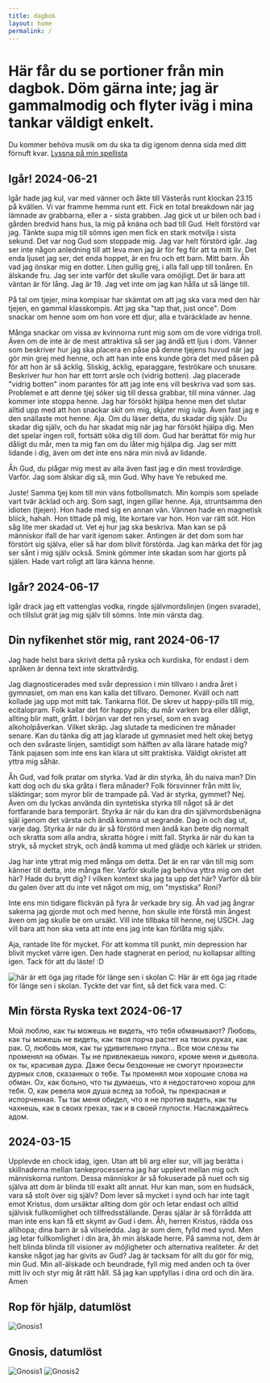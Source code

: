 ```yaml
---
title: dagbok
layout: home
permalink: /
---
```

# Här får du se portioner från min dagbok. Döm gärna inte; jag är gammalmodig och flyter iväg i mina tankar väldigt enkelt. 
Du kommer behöva musik om du ska ta dig igenom denna sida med ditt förnuft kvar. [Lyssna på min spellista](https://music.youtube.com/playlist?list=PLS-abqU6QBvgYYGYxbqw-UFybw5b818G0)


## Igår! 2024-06-21
Igår hade jag kul, var med vänner och åkte till Västerås runt klockan 23.15 på kvällen. Vi var framme hemma runt ett. Fick en total breakdown när jag lämnade av grabbarna, eller a - sista grabben. Jag gick ut ur bilen och bad i gården bredvid hans hus, la mig på knäna och bad till Gud. Helt förstörd var jag. Tänkte supa mig till sömns igen men fick en stark motvilja i sista sekund. Det var nog Gud som stoppade mig. Jag var helt förstörd igår. Jag ser inte någon anledning till att leva men jag är för feg för att ta mitt liv. Det enda ljuset jag ser, det enda hoppet, är en fru och ett barn. Mitt barn. Åh vad jag önskar mig en dotter. Liten gullig grej, i alla fall upp till tonåren. En älskande fru. Jag ser inte varför det skulle vara omöjligt. Det är bara att väntan är för lång. Jag är 19. Jag vet inte om jag kan hålla ut så länge till. 

På tal om tjejer, mina kompisar har skämtat om att jag ska vara med den här tjejen, en gammal klasskompis. Att jag ska "tap that, just once". Dom snackar om henne som om hon vore ett djur, alla e tväräcklade av henne. 

Många snackar om vissa av kvinnorna runt mig som om de vore vidriga troll. Även om de inte är de mest attraktiva så ser jag ändå ett ljus i dom. Vänner som beskriver hur jag ska placera en påse på denne tjejens huvud när jag gör min grej med henne, och att han inte ens kunde göra det med påsen på för att hon är så äcklig. Sliskig, äcklig, eparaggare, feströkare och snusare. Beskriver hur hon har ett torrt arsle och (vidrig botten). Jag placerade "vidrig botten" inom parantes för att jag inte ens vill beskriva vad som sas. Problemet e att denne tjej söker sig till dessa grabbar, till mina vänner. Jag kommer inte stoppa henne. Jag har försökt hjälpa henne men det slutar alltid upp med att hon snackar skit om mig, skjuter mig iväg. Även fast jag e den snällaste mot henne. Aja. Om du läser detta, du skadar dig själv. Du skadar dig själv, och du har skadat mig när jag har försökt hjälpa dig. Men det spelar ingen roll, fortsätt söka dig till dom. Gud har berättat för mig hur dåligt du mår, men ta mig fan om du låter mig hjälpa dig. Jag ser mitt lidande i dig, även om det inte ens nära min nivå av lidande.

Åh Gud, du plågar mig mest av alla även fast jag e din mest trovärdige. Varför. Jag som älskar dig så, min Gud. Why have Ye rebuked me. 

Juste! Samma tjej kom till min väns fotbollsmatch. Min kompis som spelade vart tvär äcklad och arg. Som sagt, ingen gillar henne. Aja, struntsamma den idioten (tjejen). Hon hade med sig en annan vän. Vännen hade en magnetisk bliick, hahah. Hon tittade på mig, lite kortare var hon. Hon var rätt söt. Hon såg lite mer skadad ut. Vet ej hur jag ska beskriva. Man kan se på människor ifall de har varit igenom saker. Antingen är det dom som har förstört sig själva, eller så har dom blivit förstörda. Jag kan märka det för jag ser sånt i mig själv också. Smink gömmer inte skadan som har gjorts på själen. Hade vart roligt att lära känna henne.


## Igår? 2024-06-17

Igår drack jag ett vattenglas vodka, ringde självmordslinjen (ingen svarade), och tillslut grät jag mig själv till sömns. Inte min värsta dag.

## Din nyfikenhet stör mig, rant 2024-06-17

Jag hade helst bara skrivit detta på ryska och kurdiska, för endast i dem språken är denna text inte skrattvärdig. 

Jag diagnosticerades med svår depression i min tillvaro i andra året i gymnasiet, om man ens kan kalla det tillvaro. Demoner. Kväll och natt kollade jag upp mot mitt tak. Tankarna flöt. De skrev ut happy-pills till mig, ecitalopram. Folk kallar det för happy pills; du mår varken bra eller dåligt, allting blir matt, grått. I början var det ren yrsel, som en svag alkoholpåverkan. Vilket skräp. Jag slutade ta medicinen tre månader senare. Kan du tänka dig att jag klarade ut gymnasiet med helt okej betyg och den svåraste linjen, samtidigt som hälften av alla lärare hatade mig? Tänk pajasen som inte ens kan klara ut sitt praktiska. Väldigt okristet att yttra mig såhär.

Åh Gud, vad folk pratar om styrka. Vad är din styrka, åh du naiva man? Din katt dog och du ska gråta i flera månader? Folk försvinner från mitt liv, släktingar; som myror blir de trampade på. Vad är styrka, gymmet? Nej. Även om du lyckas använda din syntetiska styrka till något så är det fortfarande bara temporärt. Styrka är när du kan dra din självmordsbenägna själ igenom det värsta och ändå komma ut segrande. Dag in och dag ut, varje dag. Styrka är när du är så förstörd men ändå kan bete dig normalt och skratta som alla andra, skratta högre i mitt fall. Styrka är när du kan ta stryk, så mycket stryk, och ändå komma ut med glädje och kärlek ur striden. 

Jag har inte yttrat mig med många om detta. Det är en rar vän till mig som känner till detta, inte många fler. Varför skulle jag behöva yttra mig om det här? Hade du brytt dig? I vilken kontext ska jag ta upp det här? Varför då blir du galen över att du inte vet något om mig, om "mystiska" Roni? 

Inte ens min tidigare flickvän på fyra år verkade bry sig. Åh vad jag ångrar sakerna jag gjorde mot och med henne, hon skulle inte förstå min ångest även om jag skulle be om ursäkt. Vill inte tillbaka till henne, nej USCH. Jag vill bara att hon ska veta att inte ens jag inte kan förlåta mig själv. 

Aja, rantade lite för mycket. För att komma till punkt, min depression har blivit mycket värre igen. Den hade stagnerat en period, nu kollapsar allting igen. Tack för att du läste! :D

![här är ett öga jag ritade för länge sen i skolan C:](oga-img.jpg)
Här är ett öga jag ritade för länge sen i skolan. Tyckte det var fint, så det fick vara med. C:


## Min första Ryska text 2024-06-17

Мой люблю, как ты можешь не видеть, что тебя обманывают?
Любовь, как ты можешь не видеть, как твоя порча растет на твоих руках, как рак.
О, любовь моя, как ты удивительно глупа...
Все мои слезы ты променял на обман.
Ты не привлекаешь никого, кроме меня и дьявола. ох ты, красивая дура.
Даже бесы бездонные не смогут произнести дурных слов, сказанных о тебе.
Ты променял мои хорошие слова на обман. 
Ох, как больно, что ты думаешь, что я недостаточно хорош для тебя.
О, как ревела моя душа вслед за тобой, ты прекрасная и испорченная.
Ты так меня обидел, что я не против видеть, как ты чахнешь, как в своих грехах, так и в своей глупости. Наслаждайтесь адом.

## 2024-03-15

Upplevde en chock idag, igen. Utan att bli arg eller sur, vill jag berätta i skillnaderna mellan tankeprocesserna jag har upplevt mellan mig och människorna runtom. Dessa människor är så fokuserade på nuet och sig själva att dom är blinda till exakt allt annat. Hur kan man, som en hudsäck, vara så stolt över sig själv? Dom lever så mycket i synd och har inte tagit emot Kristus, dom ursäktar allting dom gör och letar endast och alltid självisk fullkomlighet och tillfredsställande. Deras själar är så förrådda att man inte ens kan få ett skymt av Gud i dem. Åh, herren Kristus, rädda oss allihopa; dina barn är så vilseledda. Jag är som dem, fylld med synd. Men jag letar fullkomlighet i din ära, åh min älskade herre. 
På samma not, dem är helt blinda blinda till visioner av möjligheter och alternativa realiteter. Är det kanske något jag har givits av Gud? Jag är tacksam för allt du gör för mig, min Gud. Min all-älskade och beundrade, fyll mig med anden och ta över mitt liv och styr mig åt rätt håll. Så jag kan uppfyllas i dina ord och din ära. Amen

## Rop för hjälp, datumlöst
![Gnosis1](assets\bilder\kristetrandom\IMG_20240617_111544.jpg)

## Gnosis, datumlöst
![Gnosis1](assets\bilder\gnosis\Untdsitled.png)
![Gnosis2](assets\bilder\gnosis\IMG_20240617_111425.jpg)



